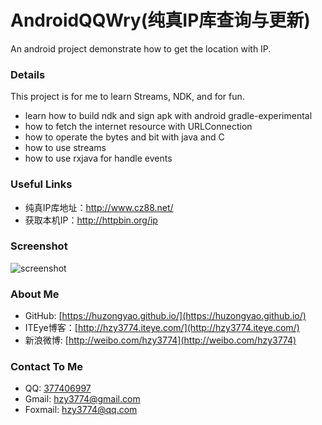 # AndroidQQWry(纯真IP库查询与更新)
An android project demonstrate how to get the location with IP.

### Details
This project is for me to learn Streams, NDK, and for fun.
* learn how to build ndk and sign apk with android gradle-experimental
* how to fetch the internet resource with URLConnection
* how to operate the bytes and bit with java and C
* how to use streams
* how to use rxjava for handle events

### Useful Links
* 纯真IP库地址：http://www.cz88.net/
* 获取本机IP：http://httpbin.org/ip

### Screenshot
![screenshot](https://github.com/huzongyao/AndroidQQWry/blob/master/misc/screen.gif?raw=true)

### About Me
 * GitHub: [https://huzongyao.github.io/](https://huzongyao.github.io/)
 * ITEye博客：[http://hzy3774.iteye.com/](http://hzy3774.iteye.com/)
 * 新浪微博: [http://weibo.com/hzy3774](http://weibo.com/hzy3774)

### Contact To Me
 * QQ: [377406997](http://wpa.qq.com/msgrd?v=3&uin=377406997&site=qq&menu=yes)
 * Gmail: [hzy3774@gmail.com](mailto:hzy3774@gmail.com)
 * Foxmail: [hzy3774@qq.com](mailto:hzy3774@qq.com)
